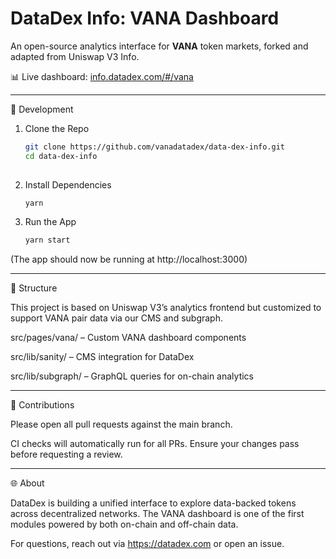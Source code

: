 # DataDex Info: VANA Dashboard

An open-source analytics interface for **VANA** token markets, forked and adapted from Uniswap V3 Info.

📊 Live dashboard: [info.datadex.com/#/vana](https://info.datadex.com/#/vana)

---
🔧 Development

1. Clone the Repo
   ```bash
   git clone https://github.com/vanadatadex/data-dex-info.git
   cd data-dex-info
  

3. Install Dependencies
   ```bash
   yarn

3. Run the App
   ```bash
   yarn start
  (The app should now be running at http://localhost:3000)

---
📁 Structure

This project is based on Uniswap V3’s analytics frontend but customized to support VANA pair data via our CMS and subgraph.

src/pages/vana/ – Custom VANA dashboard components

src/lib/sanity/ – CMS integration for DataDex

src/lib/subgraph/ – GraphQL queries for on-chain analytics

---
🤝 Contributions

Please open all pull requests against the main branch.

CI checks will automatically run for all PRs. Ensure your changes pass before requesting a review.

---
🌐 About

DataDex is building a unified interface to explore data-backed tokens across decentralized networks. The VANA dashboard is one of the first modules powered by both on-chain and off-chain data.

For questions, reach out via https://datadex.com or open an issue.

   
